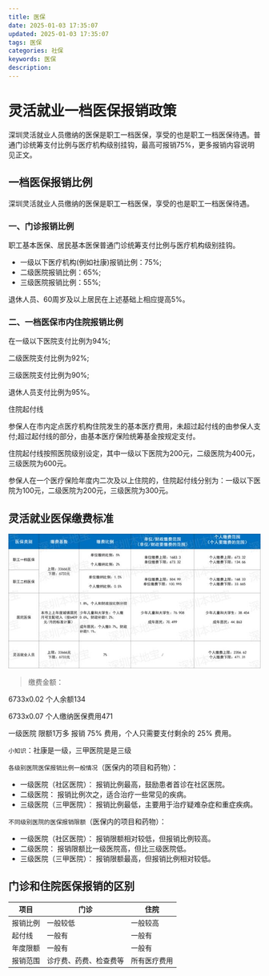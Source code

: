 ```yaml
---
title: 医保
date: 2025-01-03 17:35:07
updated: 2025-01-03 17:35:07
tags: 医保
categories: 社保
keywords: 医保
description:
---
```


# 灵活就业一档医保报销政策
深圳灵活就业人员缴纳的医保是职工一档医保，享受的也是职工一档医保待遇。普通门诊统筹支付比例与医疗机构级别挂钩，最高可报销75%，更多报销内容说明见正文。

## 一档医保报销比例

深圳灵活就业人员缴纳的医保是职工一档医保，享受的也是职工一档医保待遇。

### 一、门诊报销比例

职工基本医保、居民基本医保普通门诊统筹支付比例与医疗机构级别挂钩。

- 一级以下医疗机构(例如社康)报销比例：75%;
- 二级医院报销比例：65%;
- 三级医院报销比例：55%;

退休人员、60周岁及以上居民在上述基础上相应提高5%。

### 二、一档医保市内住院报销比例

在一级以下医院支付比例为94%;

二级医院支付比例为92%;

三级医院支付比例为90%;

退休人员支付比例为95%。

住院起付线

参保人在市内定点医疗机构住院发生的基本医疗费用，未超过起付线的由参保人支付;超过起付线的部分，由基本医疗保险统筹基金按规定支付。

住院起付线按照医院级别设定，其中一级以下医院为200元，二级医院为400元，三级医院为600元。

参保人在一个医疗保险年度内二次及以上住院的，住院起付线分别为：一级以下医院为100元，二级医院为200元，三级医院为300元。

灵活就业医保缴费标准
---
![](医保/image.png)

>缴费金额：

6733x0.02 个人余额134

6733x0.07 个人缴纳医保费用471

一级医院  限额1万多  报销 75% 费用，个人只需要支付剩余的 25% 费用。

`小知识`：社康是一级，三甲医院是是三级

`各级别医院医保报销比例一般情况`（医保内的项目和药物）：

- 一级医院（社区医院）： 报销比例最高，鼓励患者首诊在社区医院。
- 二级医院： 报销比例次之，适合治疗一些常见的疾病。
- 三级医院（三甲医院）： 报销比例最低，主要用于治疗疑难杂症和重症疾病。


`不同级别医院的医保报销限额`（医保内的项目和药物）：

- 一级医院（社区医院）： 报销限额相对较低，但报销比例较高。
- 二级医院： 报销限额比一级医院高，但比三级医院低。
- 三级医院（三甲医院）： 报销限额最高，但报销比例相对较低。


门诊和住院医保报销的区别
---
|项目	|门诊	|住院
|---|---|---|
|报销比例	|一般较低|	一般较高
|起付线	|一般有	|一般有
|年度限额	|一般有	|一般有
|报销范围	|诊疗费、药费、检查费等	|所有医疗费用